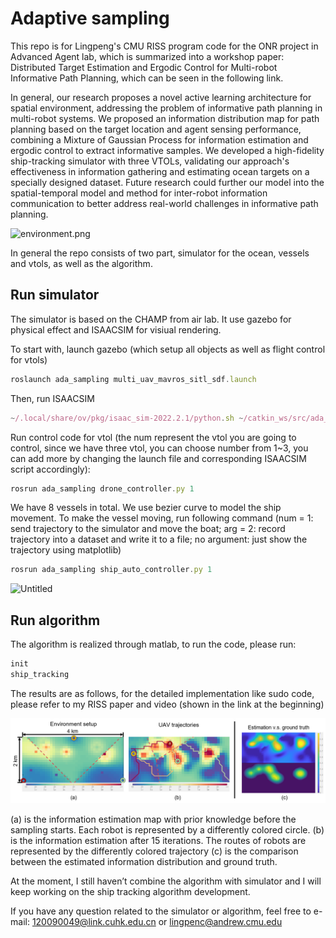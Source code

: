 # Adaptive sampling

This repo is for Lingpeng's CMU RISS program code for the ONR project in Advanced Agent lab, which is summarized into a workshop paper: Distributed Target Estimation and Ergodic Control for Multi-robot Informative Path Planning, which can be seen in the following link.

In general, our research proposes a novel active learning architecture for spatial environment, addressing the problem of informative path planning in multi-robot systems. We proposed an information distribution map for path planning based on the target location and agent sensing performance, combining a Mixture of Gaussian Process for information estimation and ergodic control to extract informative samples. We developed a high-fidelity ship-tracking simulator with three VTOLs, validating our approach's effectiveness in information gathering and estimating ocean targets on a specially designed dataset. Future research could further our model into the spatial-temporal model and method for inter-robot information communication to better address real-world challenges in informative path planning.

![environment.png](https://github.com/120090049/ada_sampling/blob/main/pics/environment.png)

In general the repo consists of two part, simulator for the ocean, vessels and vtols, as well as the algorithm.

## Run simulator

The simulator is based on the CHAMP from air lab. It use gazebo for physical effect and ISAACSIM for visiual rendering.

To start with, launch gazebo (which setup all objects as well as flight control for vtols)

```jsx
roslaunch ada_sampling multi_uav_mavros_sitl_sdf.launch
```

Then, run ISAACSIM

```jsx
~/.local/share/ov/pkg/isaac_sim-2022.2.1/python.sh ~/catkin_ws/src/ada_sampling/scripts/isaac_sim/Isaac_Gazebo_allUAVs.py
```

Run control code for vtol (the num represent the vtol you are going to control, since we have three vtol, you can choose number from 1~3, you can add more by changing the launch file and corresponding ISAACSIM script accordingly):

```jsx
rosrun ada_sampling drone_controller.py 1
```

We have 8 vessels in total. We use bezier curve to model the ship movement. To make the vessel moving,  run following command (num = 1: send trajectory to the simulator and move the boat; arg = 2: record trajectory into a dataset and write it to a file; no argument: just show the trajectory using matplotlib)

```jsx
rosrun ada_sampling ship_auto_controller.py 1
```

![Untitled](https://github.com/120090049/ada_sampling/blob/main/pics/ship_tra.png)

## Run algorithm

The algorithm is realized through matlab, to run the code, please run:

```jsx
init
ship_tracking
```

The results are as follows, for the detailed implementation like sudo code, please refer to my RISS paper and video (shown in the link at the beginning)

![Untitled](https://github.com/120090049/ada_sampling/blob/main/pics/result.png)

(a) is the information estimation map with prior knowledge before the sampling starts. Each robot is represented by a differently colored circle. (b) is the information estimation after 15 iterations. The routes of robots are represented by the differently colored trajectory (c) is the comparison between the estimated information distribution and ground truth.

At the moment, I still haven’t combine the algorithm with simulator and I will keep working on the ship tracking algorithm development.

If you have any question related to the simulator or algorithm, feel free to e-mail: 120090049@link.cuhk.edu.cn or lingpenc@andrew.cmu.edu